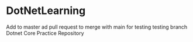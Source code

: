 # DotNetLearning
Add to master ad pull request to merge with main
for testing testing branch
Dotnet Core Practice Repository 
